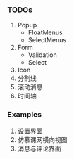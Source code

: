 ### TODOs

1. Popup
   - FloatMenus
   - SelectMenus
2. Form
   - Validation
   - Select
3. Icon
4. 分割线
5. 滚动消息
6. 时间轴


### Examples
1. 设置界面
2. 仿慕课网横向视图
3. 消息与评论界面
